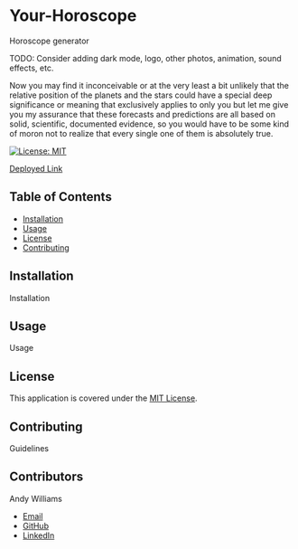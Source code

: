 # Your-Horoscope

Horoscope generator

TODO: Consider adding dark mode, logo, other photos, animation, sound effects, etc.

Now you may find it inconceivable or at the very least a bit unlikely that the relative position of the planets and the stars could have a special deep significance or meaning that exclusively applies to only you but let me give you my assurance that these forecasts and predictions are all based on solid, scientific, documented evidence, so you would have to be some kind of moron not to realize that every single one of them is absolutely true.

[![License: MIT](https://img.shields.io/badge/License-MIT-yellow.svg)](https://opensource.org/licenses/MIT)

[Deployed Link](https://andywilliams-portfolio.herokuapp.com/)

<!-- ![Screenshot of deployed application, homepage of site with timer and random tip](/screenshot.png?raw=true "Screenshot of deployed application") -->

## Table of Contents

- [Installation](#installation)
- [Usage](#usage)
- [License](#license)
- [Contributing](#contributing)

## Installation

Installation

## Usage

Usage

## License

This application is covered under the [MIT License](https://opensource.org/licenses/MIT).

## Contributing

Guidelines

## Contributors

Andy Williams

- [Email](mailto:awilliamscoding@gmail.com)
- [GitHub](https://github.com/andycwilliams)
- [LinkedIn](https://www.linkedin.com/in/andrewcharleswilliams/)
